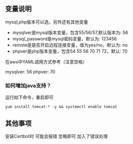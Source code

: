 ## 变量说明
mysql,php版本可以选，另外还有其他变量
* mysqlver是mysql版本变量，包含55/56/57,默认版本为: 56
* mysql_password是mysql密码变量，默认为: 123456
* remote是是否开启远程连接变量，值为yes/no，默认为: no
* phpver是php版本变量，包含54 55 56 70 71 72，默认: 70

在awx中YAML调用方式参考（注意空格）

mysqlver: 56
phpver: 70

### 如何增加java支持？

运行如下命令，重启即可

~~~
yum install tomcat-* -y && systemctl enable tomcat
~~~

## 其他事项
安装Certbot时 可能会报错 忽略即可 加入了错误处理
